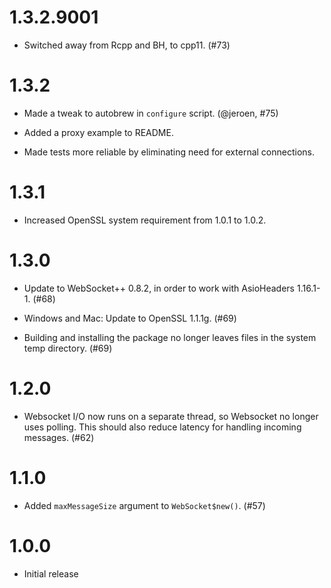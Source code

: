 1.3.2.9001
=====

* Switched away from Rcpp and BH, to cpp11. (#73)

1.3.2
=====

* Made a tweak to autobrew in `configure` script. (@jeroen, #75)

* Added a proxy example to README.

* Made tests more reliable by eliminating need for external connections.

1.3.1
=====

* Increased OpenSSL system requirement from 1.0.1 to 1.0.2.

1.3.0
=====

* Update to WebSocket++ 0.8.2, in order to work with AsioHeaders 1.16.1-1. (#68)

* Windows and Mac: Update to OpenSSL 1.1.1g. (#69)

* Building and installing the package no longer leaves files in the system temp directory. (#69)

1.2.0
=====

* Websocket I/O now runs on a separate thread, so Websocket no longer uses polling. This should also reduce latency for handling incoming messages. (#62)

1.1.0
=====

* Added `maxMessageSize` argument to `WebSocket$new()`. (#57)

1.0.0
=====

* Initial release
